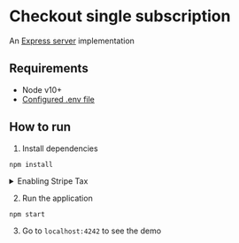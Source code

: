 # Checkout single subscription
An [Express server](http://expressjs.com) implementation

## Requirements
* Node v10+
* [Configured .env file](../README.md)

## How to run

1. Install dependencies

```
npm install
```

<details>
<summary>Enabling Stripe Tax</summary>

   In the [`server.js`](./server.js) file you will find the following code commented out
   ```js
   // automatic_tax: { enabled: true }
   ```

   Uncomment this line of code and the sales tax will be automatically calculated during the checkout.

   Make sure you previously went through the set up of Stripe Tax: [Set up Stripe Tax](https://stripe.com/docs/tax/set-up) and you have your products and prices updated with tax behavior and optionally tax codes: [Docs - Update your Products and Prices](https://stripe.com/docs/tax/checkout#product-and-price-setup)
</details>

2. Run the application

```
npm start
```

3. Go to `localhost:4242` to see the demo